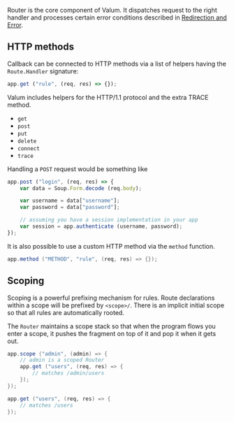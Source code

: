 Router is the core component of Valum. It dispatches request to the right
handler and processes certain error conditions described in
[Redirection and Error](redirection-and-error).


## HTTP methods

Callback can be connected to HTTP methods via a list of helpers having the
`Route.Handler` signature:

```javascript
app.get ("rule", (req, res) => {});
```

Valum includes helpers for the HTTP/1.1 protocol and the extra TRACE method.

 - `get`
 - `post`
 - `put`
 - `delete`
 - `connect`
 - `trace`

Handling a `POST` request would be something like

```javascript
app.post ("login", (req, res) => {
    var data = Soup.Form.decode (req.body);

    var username = data["username"];
    var password = data["password"];

    // assuming you have a session implementation in your app
    var session = app.authenticate (username, password);
});
```

It is also possible to use a custom HTTP method via the `method` function.

```java
app.method ("METHOD", "rule", (req, res) => {});
```


## Scoping

Scoping is a powerful prefixing mechanism for rules. Route declarations within
a scope will be prefixed by `<scope>/`. There is an implicit initial scope so
that all rules are automatically rooted.

The `Router` maintains a scope stack so that when the program flows you enter a
scope, it pushes the fragment on top of it and pop it when it gets out.

```java
app.scope ("admin", (admin) => {
    // admin is a scoped Router
    app.get ("users", (req, res) => {
        // matches /admin/users
    });
});

app.get ("users", (req, res) => {
    // matches /users
});
```

